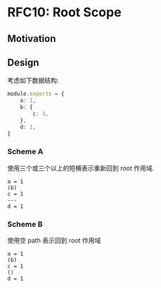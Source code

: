RFC10: Root Scope
================

## Motivation


## Design


考虑如下数据结构:

```ts
module.exports = {
    a: 1,
    b: {
        c: 1,
    },
    d: 1,
}
```

### Scheme A

使用三个或三个以上的短横表示重新回到 root 作用域.

```text
a = 1
(b)
c = 1
---
d = 1
```

### Scheme B

使用空 path 表示回到 root 作用域

```text
a = 1
(b)
c = 1
()
d = 1
```
